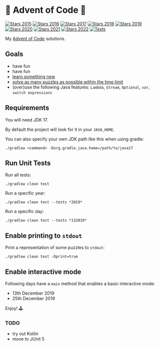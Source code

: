 


# 🎄 Advent of Code 🎅

[![Stars 2015](https://img.shields.io/static/v1?label=2015&message=39%20⭐&color=orangered)](https://adventofcode.com/2015)
[![Stars 2016](https://img.shields.io/static/v1?label=2016&message=30%20⭐&color=orangered)](https://adventofcode.com/2016)
[![Stars 2017](https://img.shields.io/static/v1?label=2017&message=34%20⭐&color=orangered)](https://adventofcode.com/2017)
[![Stars 2018](https://img.shields.io/static/v1?label=2018&message=50%20⭐&color=dodgerblue)](https://adventofcode.com/2018)
[![Stars 2019](https://img.shields.io/static/v1?label=2019&message=50%20⭐&color=dodgerblue)](https://adventofcode.com/2019)
[![Stars 2020](https://img.shields.io/static/v1?label=2020&message=50%20⭐&color=dodgerblue)](https://adventofcode.com/2020)
[![Stars 2021](https://img.shields.io/static/v1?label=2021&message=46%20⭐&color=orangered)](https://adventofcode.com/2021)
[![Stars 2022](https://img.shields.io/static/v1?label=2022&message=50%20⭐&color=dodgerblue)](https://adventofcode.com/2022)
[![Tests](https://github.com/cicaleseandrea/advent-of-code/actions/workflows/gradle.yml/badge.svg)](https://github.com/cicaleseandrea/advent-of-code/actions/workflows/gradle.yml)

My [Advent of Code](https://adventofcode.com/) solutions.


## Goals
- have fun
- have fun
- [learn something new](topics/README.md)
- [solve as many puzzles as possible within the time limit](https://www.reddit.com/r/adventofcode/comments/7m9mg8/all_years_all_days_solve_them_within_the_time/)
- (over)use the following Java features: `Lambda`, `Stream`, `Optional`, `var`, `switch expressions`


## Requirements
You will need JDK 17.

By default the project will look for it in your `JAVA_HOME`.

You can also specify your own JDK path like this when using gradle:

`./gradlew <command> -Dorg.gradle.java.home=/path/to/java17`

## Run Unit Tests
Run all tests:

`./gradlew clean test`

Run a specific year:

`./gradlew clean test --tests *2019*`

Run a specific day:

`./gradlew clean test --tests *132019*`


## Enable printing to `stdout`
Print a representation of some puzzles to `stdout`:

`./gradlew clean test -Dprint=true`


## Enable interactive mode
Following days have a `main` method that enables a basic interactive mode:
- 13th December 2019
- 25th December 2019

Enjoy! 🕹️

### TODO
- try out Kotlin
- move to JUnit 5
